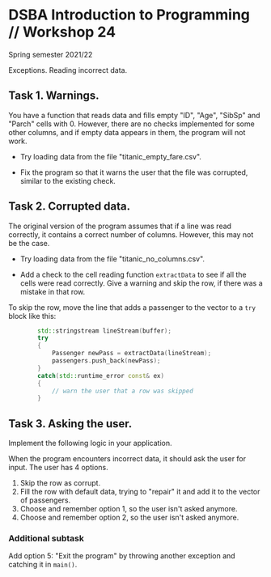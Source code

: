 # DSBA Introduction to Programming // Workshop 24
Spring semester 2021/22


Exceptions. Reading incorrect data.

## Task 1. Warnings.

You have a function that reads data and fills empty "ID", "Age", "SibSp" and "Parch" cells with 0. However, there are no checks implemented for some other columns, and if empty data appears in them, the program will not work.

- Try loading data from the file "titanic_empty_fare.csv".

- Fix the program so that it warns the user that the file was corrupted, similar to the existing check.


## Task 2. Corrupted data.

The original version of the program assumes that if a line was read correctly, it contains a correct number of columns. However, this may not be the case.

- Try loading data from the file "titanic_no_columns.csv".

- Add a check to the cell reading function `extractData` to see if all the cells were read correctly. Give a warning and skip the row, if there was a mistake in that row.

To skip the row, move the line that adds a passenger to the vector to a `try` block like this:

```cpp
        std::stringstream lineStream(buffer);
        try
        {
            Passenger newPass = extractData(lineStream);
            passengers.push_back(newPass);
        }
        catch(std::runtime_error const& ex)
        {
            // warn the user that a row was skipped
        }
```

## Task 3. Asking the user.

Implement the following logic in your application.

When the program encounters incorrect data, it should ask the user for input. The user has 4 options.

1. Skip the row as corrupt.
2. Fill the row with default data, trying to "repair" it and add it to the vector of passengers.
3. Choose and remember option 1, so the user isn't asked anymore.
4. Choose and remember option 2, so the user isn't asked anymore.


### Additional subtask

Add option 5: "Exit the program" by throwing another exception and catching it in `main()`.


